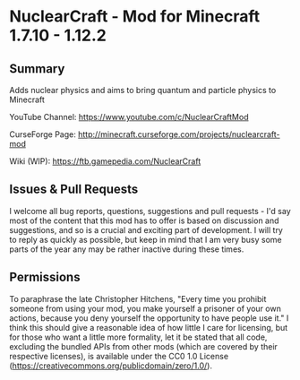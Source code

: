NuclearCraft - Mod for Minecraft 1.7.10 - 1.12.2
=============================================


Summary
-------

Adds nuclear physics and aims to bring quantum and particle physics to Minecraft

YouTube Channel: https://www.youtube.com/c/NuclearCraftMod

CurseForge Page: http://minecraft.curseforge.com/projects/nuclearcraft-mod

Wiki (WIP): https://ftb.gamepedia.com/NuclearCraft


Issues & Pull Requests
----------------------

I welcome all bug reports, questions, suggestions and pull requests - I'd say most of the content that this mod has to offer is based on discussion and suggestions, and so is a crucial and exciting part of development. I will try to reply as quickly as possible, but keep in mind that I am very busy some parts of the year any may be rather inactive during these times.


Permissions
-----------

To paraphrase the late Christopher Hitchens, "Every time you prohibit someone from using your mod, you make yourself a prisoner of your own actions, because you deny yourself the opportunity to have people use it." I think this should give a reasonable idea of how little I care for licensing, but for those who want a little more formality, let it be stated that all code, excluding the bundled APIs from other mods (which are covered by their respective licenses), is available under the CC0 1.0 License (https://creativecommons.org/publicdomain/zero/1.0/).
